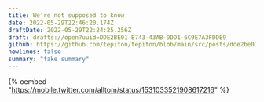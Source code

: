 ```yaml
---
title: We're not supposed to know
date: 2022-05-29T22:46:20.174Z
draftDate: 2022-05-29T22:24:25.256Z
draft: drafts://open?uuid=DDE2BE01-B743-43AB-9DD1-6C9E7A3FDDE9
github: https://github.com/tepiton/tepiton/blob/main/src/posts/dde2be01-b743-43ab-9dd1-6c9e7a3fdde9.md
newlines: false
summary: "fake summary"
---
```

{% oembed "https://mobile.twitter.com/alltom/status/1531033521908617216"  %}
